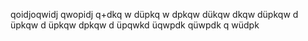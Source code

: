 qoidjoqwidj qwopidj q+dkq w
düpkq w
dpkqw dükqw 
dkqw 
düpkqw d
üpkqw d
üpkqw 
dpkqw d
üpqwkd 
üqwpdk 
qüwpdk q
wüdpk 
